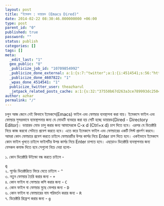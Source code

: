 ```yaml
---
layout: post
title: "ইমেকস : ডায়ারড (Emacs Dired)"
date: 2014-02-22 08:30:46.000000000 +06:00
type: post
parent_id: "0"
published: true
password: ""
status: publish
categories: []
tags: []
meta:
  _edit_last: "1"
  geo_public: "0"
  _publicize_job_id: "10709854992"
  _publicize_done_external: a:1:{s:7:"twitter";a:1:{i:4514541;s:56:"https://twitter.com/theazharul/status/923105253733617665";}}
  _publicize_done_4607822: "1"
  _wpas_done_4514541: "1"
  publicize_twitter_user: theazharul
  _jetpack_related_posts_cache: a:1:{s:32:"37550b67d263a3ce789993dc25046c5f";a:2:{s:7:"expires";i:1643268237;s:7:"payload";a:3:{i:0;a:1:{s:2:"id";i:7;}i:1;a:1:{s:2:"id";i:194;}i:2;a:1:{s:2:"id";i:112;}}}}
author: azhar
permalink: "/"
---
```


চলুন আজ জেনে নেই কিভাবে ইমেকসে(Emacs) ফাইল এবং ফোল্ডার ব্যবস্থাপনা করা যায়। ইমেকসে ফাইল এবং ফোল্ডার সুন্দরভাবে ব্যাবস্থাপনার জন্য যে মোডটি ব্যবহার করা হয় সেটি হচ্ছে ডায়ারড(Dired - Directory Editor)। ডায়ারড মোড চালু করার জন্য আমাদেরকে C-x d (Ctrl+x d) চাপ দিতে হবে। এরপর যে ডিরেক্টরি নিয়ে কাজ করবো সেটাতে প্রবেশ করতে হবে। এতে করে ইমেকসে ফাইল এবং ফোল্ডারের একটি লিস্ট প্রদর্শণ করবে। আমরা কোন ফোল্ডারে প্রবেশ করতে চাইলে ফোল্ডারটির উপর কার্সর নিয়ে Enter চাপ দিতে হবে। একইভাবে ইমেকসে কোন ফাইল খুলতে চাইলে ফাইলটির উপর কার্সর নিয়ে Enter চাপতে হবে। এছাড়াও ডিরেক্টরি ব্যবস্থাপনার জন্য যেসকল কমান্ড দিতে হবে সেগুলো নিচে দেয়া হলো-

১. কোন ডিরেক্টরি উইন্ডো বন্ধ করতে চাইলে -

`q`  
২. পূর্বের ডিরেক্টরিতে ফিরে যেতে চাইলে - `^`  
৩. নতুন ফোল্ডার তৈরি করার জন্য - `+`  
৪. কোন ফাইল বা ফোল্ডার কপি করার জন্য - `C`  
৫. কোন ফাইল বা ফোল্ডার মুছে ফেলার জন্য - `D`  
৬. কোন ফাইল বা ফোল্ডারের নাম পরিবর্তন করার জন্য - `R`  
৭. ডিরেক্টরি রিফ্রেশ করার জন্য - `g`
